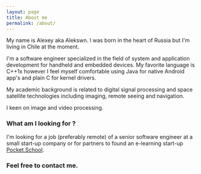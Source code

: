 ```yaml
---
layout: page
title: About me
permalink: /about/
---
```

My name is Alexey aka Alekswn. I was born in the heart of Russia but I'm living in Chile at the moment.

I'm a software engineer specialized in the field of system and application development for handheld and embedded
devices. My favorite language is C++1x however I feel myself comfortable using Java for native Android app's and plain C
for kernel drivers.

My academic background is related to digital signal processing and space satellite technologies including imaging,
remote seeing and navigation. 

I keen on image and video processing. 

### What am I looking for ?

I'm looking for a job (preferably remote) of a senior software engineer at a small start-up company or for partners to
found an e-learning start-up [Pocket.School](http://habla.re).

### Feel free to contact me.
